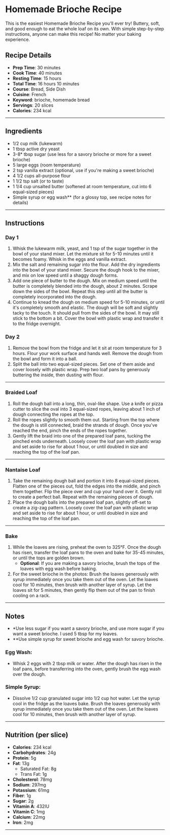 # Homemade Brioche Recipe

This is the easiest Homemade Brioche Recipe you'll ever try! Buttery, soft, and good enough to eat the whole loaf on its own. With simple step-by-step instructions, anyone can make this recipe! No matter your baking experience.

## Recipe Details

- **Prep Time**: 30 minutes
- **Cook Time**: 40 minutes
- **Resting Time**: 15 hours
- **Total Time**: 16 hours 10 minutes
- **Course**: Bread, Side Dish
- **Cuisine**: French
- **Keyword**: brioche, homemade bread
- **Servings**: 20 slices
- **Calories**: 234 kcal

---

## Ingredients

- 1/2 cup milk (lukewarm)
- 1 tbsp active dry yeast
- 3-8* tbsp sugar (use less for a savory brioche or more for a sweet brioche)
- 5 large eggs (room temperature)
- 2 tsp vanilla extract (optional, use if you're making a sweet brioche)
- 4 1/2 cups all-purpose flour
- 1 1/2 tsp salt (or to taste)
- 1 1/4 cup unsalted butter (softened at room temperature, cut into 6 equal-sized pieces)
- Simple syrup or egg wash** (for a glossy top, see recipe notes for details)

---

## Instructions

### Day 1

1. Whisk the lukewarm milk, yeast, and 1 tsp of the sugar together in the bowl of your stand mixer. Let the mixture sit for 5-10 minutes until it becomes foamy. Whisk in the eggs and vanilla extract.
2. Mix the salt and remaining sugar into the flour. Add the dry ingredients into the bowl of your stand mixer. Secure the dough hook to the mixer, and mix on low speed until a shaggy dough forms.
3. Add one piece of butter to the dough. Mix on medium speed until the butter is completely blended into the dough, about 2 minutes. Scrape down the sides of the bowl. Repeat this step until all the butter is completely incorporated into the dough.
4. Continue to knead the dough on medium speed for 5-10 minutes, or until it's completely smooth and elastic. The dough will be soft and slightly tacky to the touch. It should pull from the sides of the bowl. It may still stick to the bottom a bit. Cover the bowl with plastic wrap and transfer it to the fridge overnight.

### Day 2

1. Remove the bowl from the fridge and let it sit at room temperature for 3 hours. Flour your work surface and hands well. Remove the dough from the bowl and form it into a ball.
2. Split the ball into two equal-sized pieces. Set one of them aside and cover loosely with plastic wrap. Prep two loaf pans by generously buttering the inside, then dusting with flour.

---

### Braided Loaf

1. Roll the dough ball into a long, thin, oval-like shape. Use a knife or pizza cutter to slice the oval into 3 equal-sized ropes, leaving about 1 inch of dough connecting the ropes at the top.
2. Roll the ropes slightly to smooth them out. Starting from the top where the dough is still connected, braid the strands of dough. Once you've reached the end, pinch the ends of the ropes together.
3. Gently lift the braid into one of the prepared loaf pans, tucking the pinched ends underneath. Loosely cover the loaf pan with plastic wrap and set aside to rise for about 1 hour, or until doubled in size and reaching the top of the loaf pan.

---

### Nantaise Loaf

1. Take the remaining dough ball and portion it into 8 equal-sized pieces. Flatten one of the pieces out, fold the edges into the middle, and pinch them together. Flip the piece over and cup your hand over it. Gently roll to create a perfect ball. Repeat with the remaining pieces of dough.
2. Place the dough balls into the prepared loaf pan, slightly off-set to create a zig-zag pattern. Loosely cover the loaf pan with plastic wrap and set aside to rise for about 1 hour, or until doubled in size and reaching the top of the loaf pan.

---

### Bake

1. While the loaves are rising, preheat the oven to 325°F. Once the dough has risen, transfer the loaf pans to the oven and bake for 35-45 minutes, or until the tops are golden brown. 
   - **Optional**: If you are making a savory brioche, brush the tops of the loaves with egg wash before baking.
2. For the sweet brioche in the photos: Brush the loaves generously with syrup immediately once you take them out of the oven. Let the loaves cool for 10 minutes, then brush with another layer of syrup. Let the loaves sit for 5 minutes, then gently flip them out of the pan to finish cooling on a rack.

---

## Notes

- *Use less sugar if you want a savory brioche, and use more sugar if you want a sweet brioche. I used 5 tbsp for my loaves.
- **Use simple syrup for sweet brioche and egg wash for savory brioche.

### Egg Wash:
- Whisk 2 eggs with 2 tbsp milk or water. After the dough has risen in the loaf pans, before transferring into the oven, gently brush the egg wash over the dough.

### Simple Syrup:
- Dissolve 1/2 cup granulated sugar into 1/2 cup hot water. Let the syrup cool in the fridge as the loaves bake. Brush the loaves generously with syrup immediately once you take them out of the oven. Let the loaves cool for 10 minutes, then brush with another layer of syrup.

---

## Nutrition (per slice)

- **Calories**: 234 kcal
- **Carbohydrates**: 24g
- **Protein**: 5g
- **Fat**: 13g
  - Saturated Fat: 8g
  - Trans Fat: 1g
- **Cholesterol**: 78mg
- **Sodium**: 297mg
- **Potassium**: 61mg
- **Fiber**: 1g
- **Sugar**: 2g
- **Vitamin A**: 432IU
- **Vitamin C**: 1mg
- **Calcium**: 22mg
- **Iron**: 2mg

---
